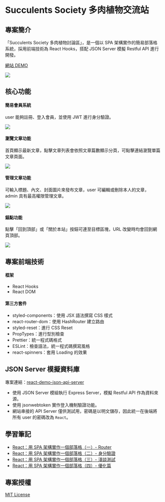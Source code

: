 # Succulents Society 多肉植物交流站

## 專案簡介

「Succulents Society 多肉植物討論區」，是一個以 SPA 架構實作的簡易部落格系統，採用前端技術為 React Hooks，搭配 JSON Server 模擬 Restful API 進行開發。

[網站 DEMO](https://heidiliu2020.github.io/succulents-society)

![](https://i.imgur.com/G2phauR.jpg)

## 核心功能

#### 簡易會員系統

user 能夠註冊、登入會員，並使用 JWT 進行身分驗證。

![](https://github.com/heidiliu2020/succulents-society/blob/master/public/login.gif)

#### 瀏覽文章功能

首頁顯示最新文章，點擊文章列表會依照文章篇數顯示分頁，可點擊連結瀏覽單篇文章頁面。

![](https://github.com/heidiliu2020/succulents-society/blob/master/public/postlist.gif)

#### 管理文章功能

可輸入標題、內文、封面圖片來發布文章，user 可編輯或刪除本人的文章，admin 具有最高權限管理文章。

![](https://github.com/heidiliu2020/succulents-society/blob/master/public/newpost.gif)

#### 錨點功能

點擊「回到頂部」或「關於本站」按鈕可連至目標區塊，URL 改變時均會回到網頁頂部。

![](https://github.com/heidiliu2020/succulents-society/blob/master/public/spinners.gif)

## 專案前端技術

#### 框架

- React Hooks
- React DOM

#### 第三方套件

- styled-components：使用 JSX 語法撰寫 CSS 樣式
- react-router-dom：使用 HashRouter 建立路由
- styled-reset：進行 CSS Reset
- PropTypes：進行型別檢查
- Prettier：統一程式碼格式
- ESLint：檢查語法，統一程式碼撰寫風格
- react-spinners：套用 Loading 的效果

## JSON Server 模擬資料庫

專案連結：[react-demo-json-api-server](https://github.com/heidiliu2020/react-demo-json-api-server)

- 使用 JSON Server 模組執行 Express Server，模擬 Restful API 作為資料來源。
- 使用 jsonwebtoken 實作登入機制驗證功能。
- 網站串接的 API Server 僅供測試用，密碼是以明文儲存，因此統一在後端將所有 user 的密碼改為 `React`。

## 學習筆記

- [React：用 SPA 架構實作一個部落格（一）- Router](https://heidiliu2020.github.io/react-router/)
- [React：用 SPA 架構實作一個部落格（二）- 身分驗證](https://heidiliu2020.github.io/react-usecontext/)
- [React：用 SPA 架構實作一個部落格（三）- 淺談測試](https://heidiliu2020.github.io/react-test/)
- [React：用 SPA 架構實作一個部落格（四）- 優化篇](https://heidiliu2020.github.io/react-optimization/)

## 專案授權

[MIT License](https://choosealicense.com/licenses/mit/)
